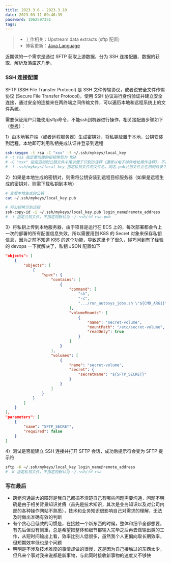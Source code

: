```yaml
---
title: 2023.3.6 - 2023.3.10
date: 2023-03-11 09:46:39
password: 1062597351
tags:
---
```


> - 工作相关：Upstream data extracts (sftp 配置)
> - 博客更新：[Java Language](../../../../2022/05/08/java-language/)

近期做的一个需求是通过 SFTP 获取上游数据，分为 SSH 连接配置、数据的获取、解析及落库这几步。

### SSH 连接配置

SFTP (SSH File Transfer Protocol) 是 SSH 文件传输协议，或者说安全文件传输协议 (Secure File Transfer Protocol)，使用 SSH 协议进行身份验证并建立安全连接，通过安全的连接来在两终端之间传输文件，可以遍历本地和远程系统上的文件系统。

需要保证用户只能使用sftp命令，不能ssh到机器进行操作，相关接配置步骤如下（[参考](https://linuxstory.org/how-to-use-sftp-to-securely-transfer-files-with-a-remote-server/)）：

1）由本地客户端（或者远程服务器）生成密钥对，将私钥放置于本地，公钥安装到远程，本地即可利用私钥完成认证并登录到远程

```bash
ssh-keygen -t rsa -C "xxx" -f ~/.ssh/mykeys/local_key
# -t rsa 指定要创建的秘钥类型为 RSA
# -C "xxx" 指定追加到公钥文件末尾以便于识别的注释（通常以电子邮件地址用作注释），不指定则默认为 user_name@local_name
# -f .ssh/mykeys/local_key 指定私钥文件的文件名，同名.pub公钥文件会在相同目录下生成（该目录必须存在），不指定则默认为 ~/.ssh/id_rsa
```

2）如果是本地生成的密钥对，则需将公钥安装到远程目标服务器（如果是远程生成的密钥对，则需下载私钥到本地）

```bash
# 查看本地生成的公钥
cat ~/.ssh/mykeys/local_key.pub

# 将公钥拷贝到远程
ssh-copy-id -i ~/.ssh/mykeys/local_key.pub login_name@remote_address
# -i 指定公钥文件，不指定则默认为 ~/.ssh/id_rsa.pub
```

3）将私钥上传到本地服务器，由于项目是运行在 ECS 上的，每次部署都会令上一次的部署的所有配置信息失效，所以需要用到 K8S 的 Secret 对象来保存私钥信息，因为之前不知道 K8S 的这个功能，导致这里卡了很久，碰巧问到有了经验的 devops 一下就解决了，私钥 JSON 配置如下

```JSON
"objects": [
    {
        "objects": [
            {
                "spec": {
                    "contains": [
                        {
                            "command": [
                                "sh",
                                "-c",
                                ".../run_autosys_jobs.sh \"${CMD_ARG1}\" \"${CMD_ARG2}\""
                            ],
                            "volumeMounts": [
                                {
                                    "name": "secret-volume",
                                    "mountPath": "/etc/secret-volume",
                                    "readOnly": true
                                }
                            ]
                        }
                    ],
                    "volumes": [
                        {
                            "name": "secret-volume",
                            "secret": {
                                "secretName": "${SFTP_SECRET}"
                            }
                        }
                    ]
                }
            }
        ]
    }
],
"parameters": [
    {
        "name": "SFTP_SECRET",
        "required": false
    }
]
```

4）测试是否能建立 SSH 连接并打开 SFTP 会话，成功后提示符会变为 SFTP 提示符

```bash
sftp -K ~/.ssh/mykeys/local_key login_name@remote_address
# -K 指定私钥文件，不指定则默认为 ~/.ssh/id_rsa
```

### 写在最后

- 跨组沟通最大的障碍是我自己都搞不清楚自己有哪些问题需要沟通，问题不明确是由于相关背景知识贫瘠（首先是技术知识，其次是业务知识以及对公司内部的各种操作网站不熟悉），技术和业务知识很影响自己对需求的理解，无法及时做出准确有效的判断
- 有个贪心且低效的习惯是，在接触一个新东西的时候，整体和细节全都想要，有先后但没有侧重，总是希望把整体和细节都输入完毕之后再去做输出类的工作，从短时间输出上看，效率比别人低很多，虽然我个人更偏向取长期效率，但短期效率低也是个问题
- 明明是不涉及技术难度的事情却做的很慢，这是因为自己接触过的东西太少，但凡来个事对我来说都是新事物，与此同时接收新事物的速度又不够快

